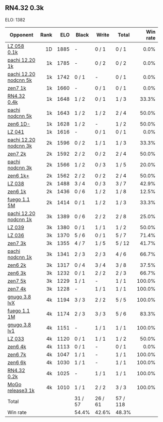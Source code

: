 ## RN4.32 0.3k ##

ELO: 1382

Opponent | Rank | ELO | Black | Write | Total | Win rate
---------|-----:|----:|-------|-------|-------|-------:
[LZ 058 0.1k](LZ%20058%200.1k.md) | 1D | 1885 | - | 0 / 1 | 0 / 1 | 0.0%
[pachi 12.20 1k](pachi%2012.20%201k.md) | 1k | 1785 | - | 0 / 2 | 0 / 2 | 0.0%
[pachi 12.20 nodcnn 5k](pachi%2012.20%20nodcnn%205k.md) | 1k | 1742 | 0 / 1 | - | 0 / 1 | 0.0%
[zen7 1k](zen7%201k.md) | 1k | 1660 | - | 0 / 1 | 0 / 1 | 0.0%
[RN4.32 0.4k](RN4.32%200.4k.md) | 1k | 1648 | 1 / 2 | 0 / 1 | 1 / 3 | 33.3%
[pachi nodcnn 5k](pachi%20nodcnn%205k.md) | 1k | 1643 | 1 / 2 | 1 / 2 | 2 / 4 | 50.0%
[zen6 1D-](zen6%201D-.md) | 1k | 1628 | 1 / 2 | - | 1 / 2 | 50.0%
[LZ 041](LZ%20041.md) | 1k | 1616 | - | 0 / 1 | 0 / 1 | 0.0%
[pachi 12.20 nodcnn 3k](pachi%2012.20%20nodcnn%203k.md) | 2k | 1596 | 0 / 2 | 1 / 1 | 1 / 3 | 33.3%
[zen7 2k](zen7%202k.md) | 2k | 1592 | 2 / 2 | 0 / 2 | 2 / 4 | 50.0%
[pachi nodcnn 3k](pachi%20nodcnn%203k.md) | 2k | 1566 | 1 / 2 | 0 / 3 | 1 / 5 | 20.0%
[zen6 1k+](zen6%201k+.md) | 2k | 1562 | 2 / 2 | 0 / 2 | 2 / 4 | 50.0%
[LZ 038](LZ%20038.md) | 2k | 1488 | 3 / 4 | 0 / 3 | 3 / 7 | 42.9%
[zen6 1k](zen6%201k.md) | 2k | 1436 | 0 / 6 | 1 / 2 | 1 / 8 | 12.5%
[fuego 1.1 5M](fuego%201.1%205M.md) | 2k | 1414 | 0 / 1 | 1 / 2 | 1 / 3 | 33.3%
[pachi 12.20 nodcnn 1k](pachi%2012.20%20nodcnn%201k.md) | 3k | 1389 | 0 / 6 | 2 / 2 | 2 / 8 | 25.0%
[LZ 039](LZ%20039.md) | 3k | 1380 | 0 / 1 | 1 / 1 | 1 / 2 | 50.0%
[LZ 036](LZ%20036.md) | 3k | 1370 | 5 / 6 | 0 / 1 | 5 / 7 | 71.4%
[zen7 3k](zen7%203k.md) | 3k | 1355 | 4 / 7 | 1 / 5 | 5 / 12 | 41.7%
[pachi nodcnn 1k](pachi%20nodcnn%201k.md) | 3k | 1341 | 2 / 3 | 2 / 3 | 4 / 6 | 66.7%
[zen6 2k](zen6%202k.md) | 3k | 1317 | 0 / 4 | 3 / 4 | 3 / 8 | 37.5%
[zen6 3k](zen6%203k.md) | 3k | 1232 | 0 / 1 | 2 / 2 | 2 / 3 | 66.7%
[zen7 5k](zen7%205k.md) | 3k | 1229 | 1 / 1 | - | 1 / 1 | 100.0%
[zen7 4k](zen7%204k.md) | 3k | 1228 | - | 1 / 1 | 1 / 1 | 100.0%
[gnugo 3.8 lvX](gnugo%203.8%20lvX.md) | 4k | 1194 | 3 / 3 | 2 / 2 | 5 / 5 | 100.0%
[fuego 1.1 1M](fuego%201.1%201M.md) | 4k | 1174 | 2 / 3 | 3 / 3 | 5 / 6 | 83.3%
[gnugo 3.8 lv1](gnugo%203.8%20lv1.md) | 4k | 1151 | - | 1 / 1 | 1 / 1 | 100.0%
[LZ 033](LZ%20033.md) | 4k | 1120 | 0 / 1 | 1 / 1 | 1 / 2 | 50.0%
[zen6 4k](zen6%204k.md) | 4k | 1113 | 0 / 1 | - | 0 / 1 | 0.0%
[zen6 7k](zen6%207k.md) | 4k | 1047 | 1 / 1 | - | 1 / 1 | 100.0%
[zen6 6k](zen6%206k.md) | 4k | 1030 | 1 / 1 | - | 1 / 1 | 100.0%
[RN4.32 0.2k](RN4.32%200.2k.md) | 4k | 1025 | - | 1 / 1 | 1 / 1 | 100.0%
[MoGo release3 1k](MoGo%20release3%201k.md) | 4k | 1010 | 1 / 1 | 2 / 2 | 3 / 3 | 100.0%
Total | | | 31 / 57 | 26 / 61 | 57 / 118 | 
Win rate| | | 54.4% | 42.6% | 48.3% | 
